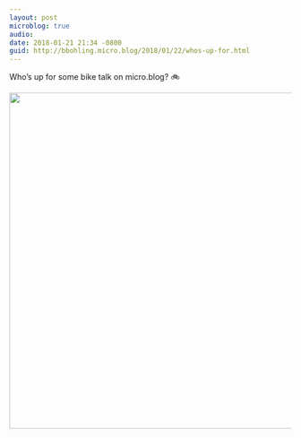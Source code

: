 ```yaml
---
layout: post
microblog: true
audio: 
date: 2018-01-21 21:34 -0800
guid: http://bbohling.micro.blog/2018/01/22/whos-up-for.html
---
```

Who’s up for some bike talk on micro.blog? 🚲

<img src="http://micro.brandonbohling.com/uploads/2018/d27445fc06.jpg" width="600" height="600" />
